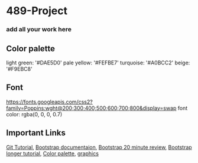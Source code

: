 # 489-Project
### add all your work here 

## Color palette
light green: '#DAE5D0'   pale yellow: '#FEFBE7'  turquoise: '#A0BCC2'  beige: '#F9EBC8'

## Font
https://fonts.googleapis.com/css2?family=Poppins:wght@200;300;400;500;600;700;800&display=swap
font color: rgba(0, 0, 0, 0.7) 

## Important Links 
[Git Tutorial](https://youtu.be/RGOj5yH7evk), 
[Bootstrap documentaion](https://getbootstrap.com/docs/5.3/getting-started/introduction/),
[Bootstrap 20 minute review](https://youtu.be/eow125xV5-c),
[Bootstrap longer tutorial](https://youtu.be/Jyvffr3aCp0),
[Color palette](https://colorhunt.co/palette/f9ebc8fefbe7dae5d0a0bcc2), 
[graphics](https://undraw.co/illustrations)
